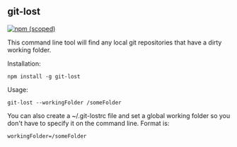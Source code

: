 ## git-lost

[![npm (scoped)](https://img.shields.io/npm/v/@davidahouse/git-lost.svg)](https://www.npmjs.com/package/davidahouse/git-lost)

This command line tool will find any local git repositories that have a dirty working folder.

Installation:

```
npm install -g git-lost
```

Usage:

```
git-lost --workingFolder /someFolder
```

You can also create a ~/.git-lostrc file and set a global working folder so you don't have to specify it on the command line. Format is:

```
workingFolder=/someFolder
```
